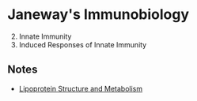 Janeway's Immunobiology
===

2. Innate Immunity
3. Induced Responses of Innate Immunity

## Notes

- [Lipoprotein Structure and Metabolism](./lipoproteins.md)
